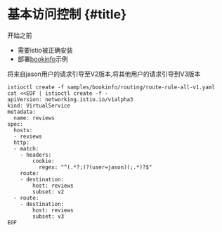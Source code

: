 # 基本访问控制 {#title}

开始之前

* 需要istio被正确安装
* 部署[bookinfo](https://istio.io/docs/guides/bookinfo/)示例

将来自jason用户的请求引导至V2版本,将其他用户的请求引导到V3版本



```
istioctl create -f samples/bookinfo/routing/route-rule-all-v1.yaml
cat <<EOF | istioctl create -f -
apiVersion: networking.istio.io/v1alpha3
kind: VirtualService
metadata:
  name: reviews
spec:
  hosts:
  - reviews
  http:
  - match:
    - headers:
        cookie:
          regex: "^(.*?;)?(user=jason)(;.*)?$"
    route:
    - destination:
        host: reviews
        subset: v2
  - route:
    - destination:
        host: reviews
        subset: v3
EOF
```



```

```

```

```



